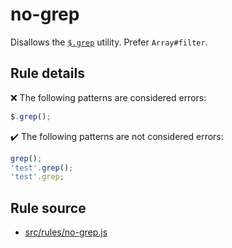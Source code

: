 # no-grep

Disallows the [`$.grep`](https://api.jquery.com/jQuery.grep/) utility. Prefer `Array#filter`.

## Rule details

❌ The following patterns are considered errors:
```js
$.grep();
```

✔️ The following patterns are not considered errors:
```js
grep();
'test'.grep();
'test'.grep;
```

## Rule source

* [src/rules/no-grep.js](/src/rules/no-grep.js)
